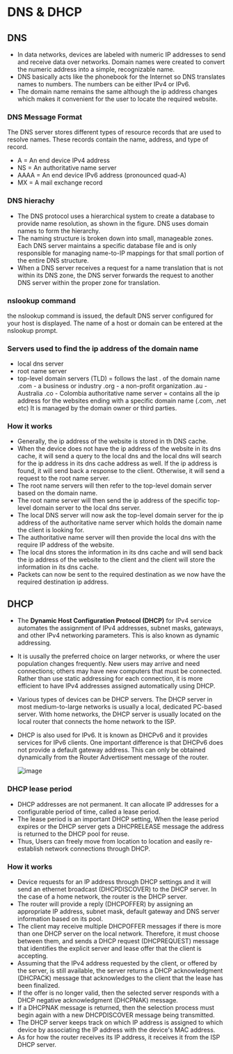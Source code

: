 # DNS & DHCP

## DNS
- In data networks, devices are labeled with numeric IP addresses to send and receive data over networks. Domain names were created to convert the numeric address into a simple, recognizable name.
- DNS basically acts like the phonebook for the Internet so DNS translates names to numbers. The numbers can be either IPv4 or IPv6.
- The domain name remains the same although the ip address changes which makes it convenient for the user to locate the required website.

### DNS Message Format
The DNS server stores different types of resource records that are used to resolve names. These records contain the name, address, and type of record.

- A = An end device IPv4 address
- NS = An authoritative name server
- AAAA = An end device IPv6 address (pronounced quad-A)
- MX = A mail exchange record

### DNS hierachy
- The DNS protocol uses a hierarchical system to create a database to provide name resolution, as shown in the figure. DNS uses domain names to form the hierarchy.
- The naming structure is broken down into small, manageable zones. Each DNS server maintains a specific database file and is only responsible for managing name-to-IP mappings for that small portion of the entire DNS structure.
- When a DNS server receives a request for a name translation that is not within its DNS zone, the DNS server forwards the request to another DNS server within the proper zone for translation. 

### nslookup command
the nslookup command is issued, the default DNS server configured for your host is displayed. The name of a host or domain can be entered at the nslookup prompt.

### Servers used to find the ip address of the domain name 
- local dns server
- root name server
- top-level domain servers (TLD) = follows the last . of the domain name
  .com - a business or industry
  .org - a non-profit organization
  .au - Australia
  .co - Colombia
authoritative name server = contains all the ip address for the websites ending with a specific domain name (.com, .net etc) It is managed by the domain owner or third parties.

### How it works
- Generally, the ip address of the website is stored in th DNS cache. 
- When the device does not have the ip address of the website in its dns cache, it will send a query to the local dns and the local dns will search for the ip address in its dns cache address as well. If the ip address is found, it will send back a response to the client. Otherwise, it will send a request to the root name server.
- The root name servers will then refer to the top-level domain server based on the domain name.
- The root name server will then send the ip address of the specific top-level domain server to the local dns server.
- The local DNS server will now ask the top-level domain server for the ip address of the authoritative name server which holds the domain name the client is looking for.
- The authoritative name server will then provide the local dns with the require IP address of the website.
- The local dns stores the information in its dns cache and will send back the ip address of the website to the client and the client will store the information in its dns cache.
- Packets can now be sent to the required destination as we now have the required destination ip address.

## DHCP
- The **Dynamic Host Configuration Protocol (DHCP)** for IPv4 service automates the assignment of IPv4 addresses, subnet masks, gateways, and other IPv4 networking parameters. This is also known as dynamic addressing.
- It is uusally the preferred choice on larger networks, or where the user population changes frequently. New users may arrive and need connections; others may have new computers that must be connected. Rather than use static addressing for each connection, it is more efficient to have IPv4 addresses assigned automatically using DHCP.
- Various types of devices can be DHCP servers. The DHCP server in most medium-to-large networks is usually a local, dedicated PC-based server. With home networks, the DHCP server is usually located on the local router that connects the home network to the ISP.
- DHCP is also used for IPv6. It is known as DHCPv6 and it provides services for IPv6 clients. One important difference is that DHCPv6 does not provide a default gateway address. This can only be obtained dynamically from the Router Advertisement message of the router.

  ![image](https://github.com/Fong20/Learning-repository/assets/150316121/ca5e1bea-2e25-450c-9827-4fbac0bf6f76)


### DHCP lease period
- DHCP addresses are not permanent. It can allocate IP addresses for a configurable period of time, called a lease period.
- The lease period is an important DHCP setting, When the lease period expires or the DHCP server gets a DHCPRELEASE message the address is returned to the DHCP pool for reuse.
- Thus, Users can freely move from location to location and easily re-establish network connections through DHCP.

### How it works
- Device requests for an IP address through DHCP settings and it will send an ethernet broadcast (DHCPDISCOVER) to the DHCP server. In the case of a home network, the router is the DHCP server.
- The router will provide a reply (DHCPOFFER) by assigning an appropriate IP address, subnet mask, default gateway and DNS server information based on its pool.
- The client may receive multiple DHCPOFFER messages if there is more than one DHCP server on the local network. Therefore, it must choose between them, and sends a DHCP request (DHCPREQUEST) message that identifies the explicit server and lease offer that the client is accepting.
- Assuming that the IPv4 address requested by the client, or offered by the server, is still available, the server returns a DHCP acknowledgment (DHCPACK) message that acknowledges to the client that the lease has been finalized.
- If the offer is no longer valid, then the selected server responds with a DHCP negative acknowledgment (DHCPNAK) message.
- If a DHCPNAK message is returned, then the selection process must begin again with a new DHCPDISCOVER message being transmitted. 
- The DHCP server keeps track on which IP address is assigned to which device by associating the IP address with the device's MAC address.
- As for how the router receives its IP address, it receives it from the ISP DHCP server.
